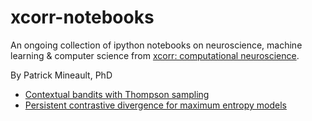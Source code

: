 # xcorr-notebooks
An ongoing collection of ipython notebooks on neuroscience, machine learning & computer science from [xcorr: computational neuroscience](https://xcorr.net). 

By Patrick Mineault, PhD

  * [Contextual bandits with Thompson sampling](https://github.com/patrickmineault/xcorr-notebooks/blob/master/Contextual%20bandits%20with%20Thompson%20sampling.ipynb)
  * [Persistent contrastive divergence for maximum entropy models](https://github.com/patrickmineault/pmtk3/blob/master/python/demos/maxEntPersistentContrastiveDivergence.ipynb)
